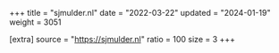 +++
title = "sjmulder.nl"
date = "2022-03-22"
updated = "2024-01-19"
weight = 3051

[extra]
source = "https://sjmulder.nl"
ratio = 100
size = 3
+++
